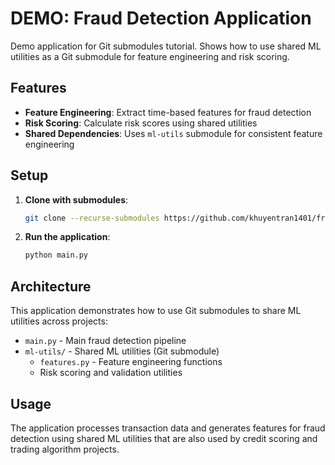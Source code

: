 # **DEMO**: Fraud Detection Application

Demo application for Git submodules tutorial. Shows how to use shared ML utilities as a Git submodule for feature engineering and risk scoring.

## Features

- **Feature Engineering**: Extract time-based features for fraud detection
- **Risk Scoring**: Calculate risk scores using shared utilities
- **Shared Dependencies**: Uses `ml-utils` submodule for consistent feature engineering

## Setup

1. **Clone with submodules**:
   ```bash
   git clone --recurse-submodules https://github.com/khuyentran1401/fraud-detection-demo.git
   ```

2. **Run the application**:
   ```bash
   python main.py
   ```

## Architecture

This application demonstrates how to use Git submodules to share ML utilities across projects:

- `main.py` - Main fraud detection pipeline
- `ml-utils/` - Shared ML utilities (Git submodule)
  - `features.py` - Feature engineering functions
  - Risk scoring and validation utilities

## Usage

The application processes transaction data and generates features for fraud detection using shared ML utilities that are also used by credit scoring and trading algorithm projects.